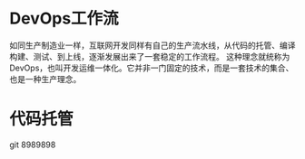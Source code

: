 # DevOps工作流
如同生产制造业一样，互联网开发同样有自己的生产流水线，从代码的托管、编译构建、测试、到上线，逐渐发展出来了一套稳定的工作流程。
这种理念就统称为DevOps，也叫开发运维一体化。它并非一门固定的技术，而是一套技术的集合、也是一种生产理念。

# 代码托管
git 8989898